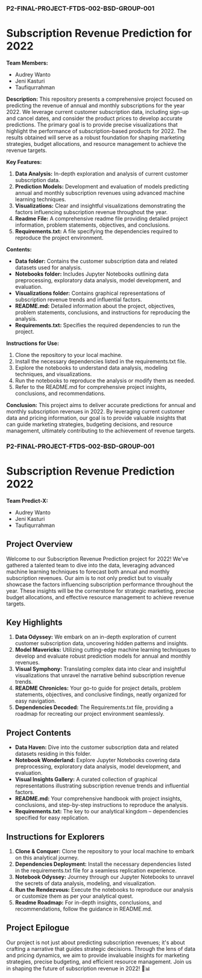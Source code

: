 ### P2-FINAL-PROJECT-FTDS-002-BSD-GROUP-001
# Subscription Revenue Prediction for 2022

**Team Members:**
- Audrey Wanto
- Jeni Kasturi
- Taufiqurrahman

**Description:**
This repository presents a comprehensive project focused on predicting the revenue of annual and monthly subscriptions for the year 2022. We leverage current customer subscription data, including sign-up and cancel dates, and consider the product prices to develop accurate predictions. The primary goal is to provide precise visualizations that highlight the performance of subscription-based products for 2022. The results obtained will serve as a robust foundation for shaping marketing strategies, budget allocations, and resource management to achieve the revenue targets.

**Key Features:**
1. **Data Analysis:** In-depth exploration and analysis of current customer subscription data.
2. **Prediction Models:** Development and evaluation of models predicting annual and monthly subscription revenues using advanced machine learning techniques.
3. **Visualizations:** Clear and insightful visualizations demonstrating the factors influencing subscription revenue throughout the year.
4. **Readme File:** A comprehensive readme file providing detailed project information, problem statements, objectives, and conclusions.
5. **Requirements.txt:** A file specifying the dependencies required to reproduce the project environment.

**Contents:**
- **Data folder:** Contains the customer subscription data and related datasets used for analysis.
- **Notebooks folder:** Includes Jupyter Notebooks outlining data preprocessing, exploratory data analysis, model development, and evaluation.
- **Visualizations folder:** Contains graphical representations of subscription revenue trends and influential factors.
- **README.md:** Detailed information about the project, objectives, problem statements, conclusions, and instructions for reproducing the analysis.
- **Requirements.txt:** Specifies the required dependencies to run the project.

**Instructions for Use:**
1. Clone the repository to your local machine.
2. Install the necessary dependencies listed in the requirements.txt file.
3. Explore the notebooks to understand data analysis, modeling techniques, and visualizations.
4. Run the notebooks to reproduce the analysis or modify them as needed.
5. Refer to the README.md for comprehensive project insights, conclusions, and recommendations.

**Conclusion:**
This project aims to deliver accurate predictions for annual and monthly subscription revenues in 2022. By leveraging current customer data and pricing information, our goal is to provide valuable insights that can guide marketing strategies, budgeting decisions, and resource management, ultimately contributing to the achievement of revenue targets.


### P2-FINAL-PROJECT-FTDS-002-BSD-GROUP-001
# Subscription Revenue Prediction 2022

**Team Predict-X:**
- Audrey Wanto
- Jeni Kasturi
- Taufiqurrahman

## Project Overview
Welcome to our Subscription Revenue Prediction project for 2022! We've gathered a talented team to dive into the data, leveraging advanced machine learning techniques to forecast both annual and monthly subscription revenues. Our aim is to not only predict but to visually showcase the factors influencing subscription performance throughout the year. These insights will be the cornerstone for strategic marketing, precise budget allocations, and effective resource management to achieve revenue targets.

## Key Highlights
1. **Data Odyssey:** We embark on an in-depth exploration of current customer subscription data, uncovering hidden patterns and insights.
2. **Model Mavericks:** Utilizing cutting-edge machine learning techniques to develop and evaluate robust prediction models for annual and monthly revenues.
3. **Visual Symphony:** Translating complex data into clear and insightful visualizations that unravel the narrative behind subscription revenue trends.
4. **README Chronicles:** Your go-to guide for project details, problem statements, objectives, and conclusive findings, neatly organized for easy navigation.
5. **Dependencies Decoded:** The Requirements.txt file, providing a roadmap for recreating our project environment seamlessly.

## Project Contents
- **Data Haven:** Dive into the customer subscription data and related datasets residing in this folder.
- **Notebook Wonderland:** Explore Jupyter Notebooks covering data preprocessing, exploratory data analysis, model development, and evaluation.
- **Visual Insights Gallery:** A curated collection of graphical representations illustrating subscription revenue trends and influential factors.
- **README.md:** Your comprehensive handbook with project insights, conclusions, and step-by-step instructions to reproduce the analysis.
- **Requirements.txt:** The key to our analytical kingdom – dependencies specified for easy replication.

## Instructions for Explorers
1. **Clone & Conquer:** Clone the repository to your local machine to embark on this analytical journey.
2. **Dependencies Deployment:** Install the necessary dependencies listed in the requirements.txt file for a seamless replication experience.
3. **Notebook Odyssey:** Journey through our Jupyter Notebooks to unravel the secrets of data analysis, modeling, and visualization.
4. **Run the Rendezvous:** Execute the notebooks to reproduce our analysis or customize them as per your analytical quest.
5. **Readme Roadmap:** For in-depth insights, conclusions, and recommendations, follow the guidance in README.md.

## Project Epilogue
Our project is not just about predicting subscription revenues; it's about crafting a narrative that guides strategic decisions. Through the lens of data and pricing dynamics, we aim to provide invaluable insights for marketing strategies, precise budgeting, and efficient resource management. Join us in shaping the future of subscription revenue in 2022! 🚀📊
